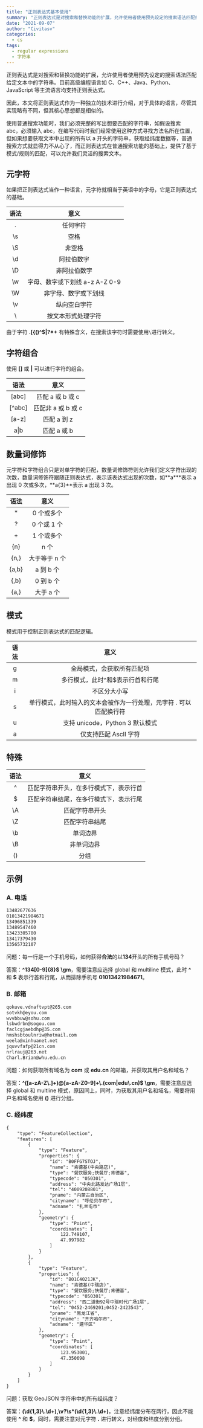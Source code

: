 ```yaml
---
title: "正则表达式基本使用"
summary: "正则表达式是对搜索和替换功能的扩展，允许使用者使用预先设定的搜索语法匹配给定文本中的字符串"
date: "2021-09-07"
author: "Civitasv"
categories:
  - cs
tags:
  - regular expressions
  - 字符串
---
```


正则表达式是对搜索和替换功能的扩展，允许使用者使用预先设定的搜索语法匹配给定文本中的字符串。目前高级编程语言如 C、C++、Java、Python、JavaScript 等主流语言均支持正则表达式。

因此，本文将正则表达式作为一种独立的技术进行介绍，对于具体的语言，尽管其实现略有不同，但其核心思想都是相似的。

使用普通搜索功能时，我们必须完整的写出想要匹配的字符串，如假设搜索 abc，必须输入 abc，在编写代码时我们经常使用这种方式寻找方法名所在位置，但如果想要获取文本中出现的所有以 a 开头的字符串，获取经纬度数据等，普通搜索方式就显得力不从心了，而正则表达式在普通搜索功能的基础上，提供了基于模式/规则的匹配，可以允许我们灵活的搜索文本。

## 元字符

如果把正则表达式当作一种语言，元字符就相当于英语中的字母，它是正则表达式的基础。

| 语法 |              意义              |
| :--: | :----------------------------: |
|  .   |            任何字符            |
|  \s  |              空格              |
|  \S  |             非空格             |
|  \d  |           阿拉伯数字           |
|  \D  |          非阿拉伯数字          |
|  \w  | 字母、数字或下划线 a-z A-Z 0-9 |
|  \W  |      非字母、数字或下划线      |
|  \v  |          纵向空白字符          |
|  \   |       按文本形式处理字符       |

由于字符 **.[{()\^$|?\*+** 有特殊含义，在搜索该字符时需要使用`\`进行转义。

## 字符组合

使用 **[]** 或 **|** 可以进行字符的组合。

|  语法  |        意义        |
| :----: | :----------------: |
| [abc]  |  匹配 a 或 b 或 c  |
| [^abc] | 匹配非 a 或 b 或 c |
| [a-z]  |    匹配 a 到 z     |
|  a\|b  |    匹配 a 或 b     |

## 数量词修饰

元字符和字符组合只是对单字符的匹配，数量词修饰符则允许我们定义字符出现的次数，数量词修饰符跟随正则表达式，表示该表达式出现的次数，如**a\***表示 a 出现 0 次或多次，**a{3}**表示 a 出现 3 次。

| 语法  |     意义      |
| :---: | :-----------: |
|  \*   |  0 个或多个   |
|   ?   |  0 个或 1 个  |
|   +   |  1 个或多个   |
|  {n}  |     n 个      |
| {n,}  | 大于等于 n 个 |
| {a,b} |   a 到 b 个   |
| {,b}  |   0 到 b 个   |
| {a,}  |   大于 a 个   |

## 模式

模式用于控制正则表达式的匹配逻辑。

| 语法 |                               意义                                |
| :--: | :---------------------------------------------------------------: |
|  g   |                    全局模式，会获取所有匹配项                     |
|  m   |                 多行模式，此时^和$表示行首和行尾                  |
|  i   |                           不区分大小写                            |
|  s   | 单行模式，此时输入的文本会被作为一行处理，元字符 . 可以匹配换行符 |
|  u   |                  支持 unicode，Python 3 默认模式                  |
|  a   |                       仅支持匹配 AscII 字符                       |

## 特殊

| 语法 |                  意义                  |
| :--: | :------------------------------------: |
|  ^   | 匹配字符串开头，在多行模式下，表示行首 |
|  $   | 匹配字符串结尾，在多行模式下，表示行尾 |
|  \A  |             匹配字符串开头             |
|  \Z  |             匹配字符串结尾             |
|  \b  |                单词边界                |
|  \B  |               非单词边界               |
|  ()  |                  分组                  |

## 示例

### A. 电话

```txt
13482677636
01013421984671
13496851339
13489547460
13423305780
13417379430
13565732107
```

问题：每一行是一个手机号码，如何获得**合法**的以**134**开头的所有手机号码？

答案：**^134\[0-9\]{8}$ \gm**，需要注意应选择 global 和 multiline 模式，此时 **^** 和 **$** 表示行首和行尾，从而排除手机号 **01013421984671**。

### B. 邮箱

```txt
qokuve.vdnaftvpt@265.com
sotvkh@eyou.com
wvvbbuw@sohu.com
lsbwdrbn@sogou.com
faclcgjaebdhp@35.com
hmshsbtoulnriw@hotmail.com
weela@xinhuanet.net
jquvvfafp@21cn.com
nrlrauj@263.net
Charl.Brian@whu.edu.cn
```

问题：如何获取所有域名为 **com** 或 **edu.cn** 的邮箱，并获取其用户名和域名？

答案：**^(\[a-zA-Z\\.\]+)@\[a-zA-Z0-9\]+\\.(com|edu\\.cn)$ \gm**，需要注意应选择 global 和 multline 模式，原因同上，同时，为获取其用户名和域名，需要将用户名和域名使用 **()** 进行分组。

### C. 经纬度

```txt
{
    "type": "FeatureCollection",
    "features": [
        {
            "type": "Feature",
            "properties": {
                "id": "B0FFG7STOJ",
                "name": "肯德基(中央路店)",
                "type": "餐饮服务;快餐厅;肯德基",
                "typecode": "050301",
                "address": "中央北路发达广场1层",
                "tel": "4009208801",
                "pname": "内蒙古自治区",
                "cityname": "呼伦贝尔市",
                "adname": "扎兰屯市"
            },
            "geometry": {
                "type": "Point",
                "coordinates": [
                    122.749107,
                    47.997982
                ]
            }
        },
        {
            "type": "Feature",
            "properties": {
                "id": "B01C4021JK",
                "name": "肯德基(中瑞店)",
                "type": "餐饮服务;快餐厅;肯德基",
                "typecode": "050301",
                "address": "西二道街92号中瑞时代广场1层",
                "tel": "0452-2469201;0452-2423543",
                "pname": "黑龙江省",
                "cityname": "齐齐哈尔市",
                "adname": "建华区"
            },
            "geometry": {
                "type": "Point",
                "coordinates": [
                    123.953001,
                    47.350698
                ]
            }
        }
    ]
}
```

问题：获取 GeoJSON 字符串中的所有经纬度？

答案：**(\d{1,3}\\.\d+),\v?\s\*(\d{1,3}\\.\d+)**，注意经纬度分布在两行，因此不能使用 **^** 和 **$**，同时，需要注意对元字符 **.** 进行转义，对经度和纬度分别分组。
